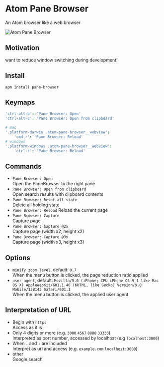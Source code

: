 # Atom Pane Browser

An Atom browser like a web browser

![Atom Pane Browser](https://raw.github.com/nju33/atom-pane-browser/master/screenshot.png)

## Motivation

want to reduce window switching during development!

## Install

```
apm install pane-browser
```

## Keymaps

```cson
'ctrl-alt-b': 'Pane Browser: Open'
'ctrl-alt-c': 'Pane Browser: Open from clipboard'

# mac
'.platform-darwin .atom-pane-browser__webview':
    'cmd-r': 'Pane Browser: Reload'
# windows
'.platform-windows .atom-pane-browser__webview':
    'ctrl-r': 'Pane Browser: Reload'
```

## Commands

- `Pane Browser: Open`  
  Open the PaneBrowser to the right pane
- `Pane Browser: Open from clipboard`  
  Open search results with clipboard contents
- `Pane Browser: Reset all state`  
  Delete all holding state
- `Pane Browser: Reload`
  Reload the current page
- `Pane Browser: Capture`  
  Capture page
- `Pane Browser: Capture @2x`  
  Capture page (width x2, height x2)
- `Pane Browser: Capture @3x`  
  Capture page (width x3, height x3)

## Options

- `minify zoom level`, default: `0.7`  
  When the menu button is clicked, the page reduction ratio applied
- `user agent`, default: `Mozilla/5.0 (iPhone; CPU iPhone OS 9_1 like Mac OS X) AppleWebKit/601.1.46 (KHTML, like Gecko) Version/9.0 Mobile/13B143 Safari/601.1`  
  When the menu button is clicked, the applied user agent

## Interpretation of URL

- Begin with `https`  
  Access as it is
- Only 4 digits or more (e.g. `3000` `4567` `8888` `33333`)  
  Interpreted as port number, accessed by localhost (e.g `localhost:3000`)
- When `.` and `:` are included  
  Interpret as url and access (e.g. `example.com` `localhost:3000`)
- other  
  Google search
